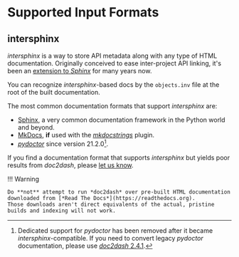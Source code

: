 # Supported Input Formats

## intersphinx

*intersphinx* is a way to store API metadata along with any type of HTML documentation.
Originally conceived to ease inter-project API linking, it's been an [extension to *Sphinx*](https://www.sphinx-doc.org/en/master/usage/extensions/intersphinx.html) for many years now.

You can recognize *intersphinx*-based docs by the `objects.inv` file at the root of the built documentation.

The most common documentation formats that support *intersphinx* are:

- [Sphinx](https://www.sphinx-doc.org/), a very common documentation framework in the Python world and beyond.
- [MkDocs](https://www.mkdocs.org/), **if** used with the [*mkdocstrings*](https://mkdocstrings.github.io) plugin.
- [*pydoctor*](https://github.com/twisted/pydoctor) since version 21.2.0[^pydoctor].

If you find a documentation format that supports *intersphinx* but yields poor results from *doc2dash*, please [let us know](https://github.com/hynek/doc2dash/issues).

!!! Warning

    Do **not** attempt to run *doc2dash* over pre-built HTML documentation downloaded from [*Read The Docs*](https://readthedocs.org).
    Those downloads aren't direct equivalents of the actual, pristine builds and indexing will not work.

[^pydoctor]:
    Dedicated support for *pydoctor* has been removed after it became *intersphinx*-compatible.
    If you need to convert legacy *pydoctor* documentation, please use [*doc2dash* 2.4.1](https://pypi.org/project/doc2dash/2.4.1/).
